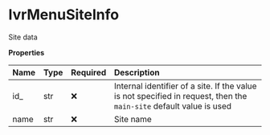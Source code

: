 # IvrMenuSiteInfo

Site data

**Properties**

| Name | Type | Required | Description                                                                                                         |
| :--- | :--- | :------- | :------------------------------------------------------------------------------------------------------------------ |
| id\_ | str  | ❌       | Internal identifier of a site. If the value is not specified in request, then the `main-site` default value is used |
| name | str  | ❌       | Site name                                                                                                           |

<!-- This file was generated by liblab | https://liblab.com/ -->
